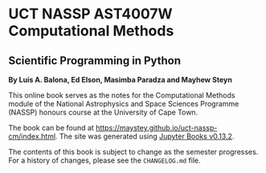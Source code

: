 # UCT NASSP AST4007W Computational Methods
## Scientific Programming in Python
**By Luis A. Balona, Ed Elson, Masimba Paradza and Mayhew Steyn**

This online book serves as the notes for the Computational Methods module of the National Astrophysics and Space Sciences Programme (NASSP) honours course at the University of Cape Town.

The book can be found at <https://maystey.github.io/uct-nassp-cm/index.html>. The site was generated using [Jupyter Books v0.13.2](https://jupyterbook.org/intro.html).

The contents of this book is subject to change as the semester progresses. For a history of changes, please see the `CHANGELOG.md` file.

